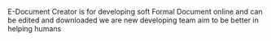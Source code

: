 E-Document Creator is for developing soft Formal Document online and can be edited and downloaded we are new developing team aim to be better in helping humans 
